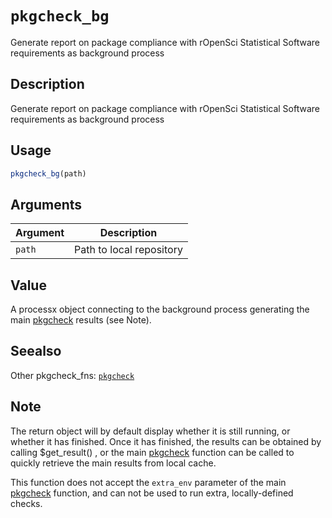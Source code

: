 # `pkgcheck_bg`

Generate report on package compliance with rOpenSci Statistical Software
 requirements as background process


## Description

Generate report on package compliance with rOpenSci Statistical Software
 requirements as background process


## Usage

```r
pkgcheck_bg(path)
```


## Arguments

Argument      |Description
------------- |----------------
`path`     |     Path to local repository


## Value

A processx object connecting to the background process
 generating the main [pkgcheck](#pkgcheck) results (see Note).


## Seealso

Other pkgcheck_fns:
 [`pkgcheck`](#pkgcheck)


## Note

The return object will by default display whether it is still running,
 or whether it has finished. Once it has finished, the results can be obtained
 by calling $get_result() , or the main [pkgcheck](#pkgcheck) function can be
 called to quickly retrieve the main results from local cache.
 
 This function does not accept the `extra_env` parameter of the main
 [pkgcheck](#pkgcheck) function, and can not be used to run extra, locally-defined
 checks.


